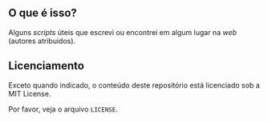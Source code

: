 O que é isso?
-------------

Alguns _scripts_ úteis que escrevi ou encontrei em algum lugar na _web_
(autores atribuidos).


Licenciamento
-------------

Exceto quando indicado, o conteúdo deste repositório está licenciado sob a
MIT License.

Por favor, veja o arquivo `LICENSE`.
